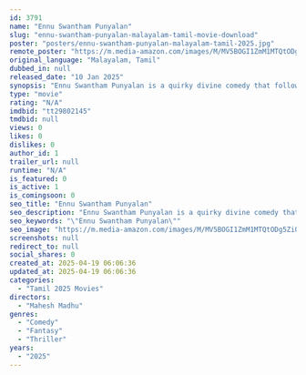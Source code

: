 ```yaml
---
id: 3791
name: "Ennu Swantham Punyalan"
slug: "ennu-swantham-punyalan-malayalam-tamil-movie-download"
poster: "posters/ennu-swantham-punyalan-malayalam-tamil-2025.jpg"
remote_poster: "https://m.media-amazon.com/images/M/MV5BOGI1ZmM1MTQtODg5Zi00OGNlLTk2YjEtNWNkYWNkZDIzZjkyXkEyXkFqcGc@._V1_SX300.jpg"
original_language: "Malayalam, Tamil"
dubbed_in: null
released_date: "10 Jan 2025"
synopsis: "Ennu Swantham Punyalan is a quirky divine comedy that follows the life of Thomas, a reluctant priest forced into ordination to fulfill his mother's vow. His peaceful existence at the church mansion is disrupted when a young woman,..."
type: "movie"
rating: "N/A"
imdbid: "tt29802145"
tmdbid: null
views: 0
likes: 0
dislikes: 0
author_id: 1
trailer_url: null
runtime: "N/A"
is_featured: 0
is_active: 1
is_comingsoon: 0
seo_title: "Ennu Swantham Punyalan"
seo_description: "Ennu Swantham Punyalan is a quirky divine comedy that follows the life of Thomas, a reluctant priest forced into ordination to fulfill his mother's vow. His peaceful existence at the church mansion is disrupted when a young woman,..."
seo_keywords: "\"Ennu Swantham Punyalan\""
seo_image: "https://m.media-amazon.com/images/M/MV5BOGI1ZmM1MTQtODg5Zi00OGNlLTk2YjEtNWNkYWNkZDIzZjkyXkEyXkFqcGc@._V1_SX300.jpg"
screenshots: null
redirect_to: null
social_shares: 0
created_at: 2025-04-19 06:06:36
updated_at: 2025-04-19 06:06:36
categories:
  - "Tamil 2025 Movies"
directors:
  - "Mahesh Madhu"
genres:
  - "Comedy"
  - "Fantasy"
  - "Thriller"
years:
  - "2025"
---
```

